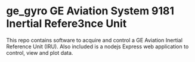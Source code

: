 # ge_gyro GE Aviation System 9181 Inertial Refere3nce Unit

This repo contains software to acquire and control a GE Aviation Inertial Reference Unit (IRU). Also included is a nodejs Express web application to control, view and plot data. 


